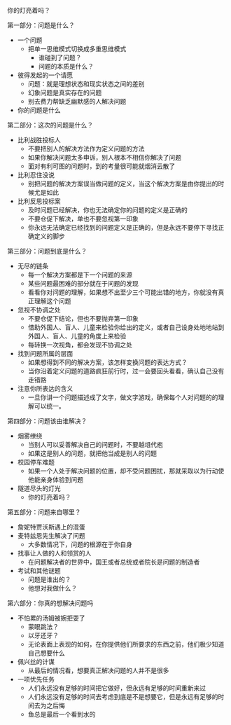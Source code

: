 你的灯亮着吗？

第一部分：问题是什么？ 
   * 一个问题
      * 把单一思维模式切换成多重思维模式
         * 谁碰到了问题？
         * 问题的本质是什么？
   * 彼得发起的一个请愿
      * 问题：就是理想状态和现实状态之间的差别
      * 幻象问题是真实存在的问题
      * 别去费力帮缺乏幽默感的人解决问题
   * 你的问题是什么

第二部分：这次的问题是什么？
   * 比利战胜投标人
      * 不要把别人的解决方法作为定义问题的方法
      * 如果你解决问题太多申诉，别人根本不相信你解决了问题
      * 面对有利可图的问题时，到的考量很可能就烟消云散了
   * 比利忍住没说
      * 别把问题的解决方案误当做问题的定义，当这个解决方案是由你提出的时候尤是如此
   * 比利反思投标案
      * 及时问题已经解决，你也无法确定你的问题的定义是正确的
      * 不要仓促下解决，单也不要忽视第一印象
      * 你永远无法确定已经找到的问题定义是正确的，但是永远不要停下寻找正确定义的脚步

第三部分：问题到底是什么？
   * 无尽的链条
      * 每一个解决方案都是下一个问题的来源
      * 某些问题最困难的部分就在于问题的发现
      * 看看你对问题的理解，如果想不出至少三个可能出错的地方，你就没有真正理解这个问题
   * 忽视不协调之处
       * 不要仓促下结论，但也不要抛弃第一印象
       * 借助外国人、盲人、儿童来检验你给出的定义，或者自己设身处地地站到外国人、盲人、儿童的角度上来检验
       * 每转换一次视角，都会发现不协调之处
   * 找到问题所属的层面
      * 如果想得到不同的解决方案，该怎样变换问题的表达方式？
      * 当你沿着定义问题的道路疯狂前行时，过一会要回头看看，确认自己没有走错路
   * 注意你所表达的含义
      * 一旦你讲一个问题描述成了文字，做文字游戏，确保每个人对问题的的理解可以统一。

第四部分：问题该由谁解决？
   * 烟雾缭绕
      * 当别人可以妥善解决自己的问题时，不要越俎代庖
      * 如果这是别人的问题，就把他当成是别人的问题
   * 校园停车难题
      * 如果一个人处于解决问题的位置，却不受问题困扰，那就采取以为行动使他能亲身体验到问题
   * 隧道尽头的灯光
      * 你的灯亮着吗？

第五部分：问题来自哪里？
   * 詹妮特贾沃斯遇上的混蛋
   * 麦特兹恩先生解决了问题
      * 大多数情况下，问题的根源在于你自身
   * 找事让人做的人和领赏的人
      * 在问题解决者的世界中，国王或者总统或者院长是问题的制造者
   * 考试和其他谜题
      * 问题是谁出的？
      * 他想对我做什么？

第六部分：你真的想解决问题吗
   * 不怕累的汤姆被婉拒耍了
      * 蒙眼跳法？
      * 以牙还牙？
      * 无论表面上表现的如何，在你提供他们所要求的东西之前，他们极少知道自己想要什么
   * 佩兴丝的计谋
      * 从最后的情况看，想要真正解决问题的人并不是很多
   * 一项优先任务         
      * 人们永远没有足够的时间把它做好，但永远有足够的时间重新来过
      * 人们永远没有足够的时间去考虑到底是不是想要它，但是永远有足够的时间去为之后悔
      * 鱼总是最后一个看到水的
